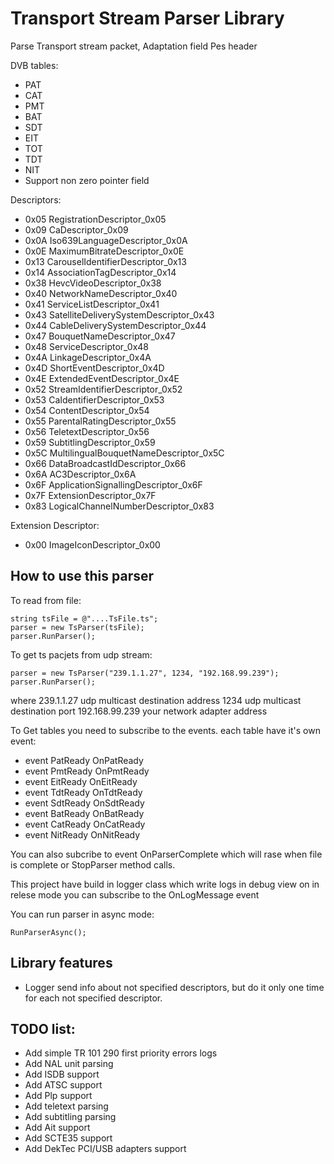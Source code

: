 # Transport Stream Parser Library
Parse Transport stream packet,
Adaptation field
Pes header

DVB tables:
* PAT
* CAT
* PMT
* BAT
* SDT 
* EIT
* TOT
* TDT
* NIT
* Support non zero pointer field

Descriptors:
* 0x05	RegistrationDescriptor_0x05
* 0x09	CaDescriptor_0x09
* 0x0A	Iso639LanguageDescriptor_0x0A
* 0x0E	MaximumBitrateDescriptor_0x0E
* 0x13	CarouselIdentifierDescriptor_0x13
* 0x14	AssociationTagDescriptor_0x14
* 0x38	HevcVideoDescriptor_0x38
* 0x40	NetworkNameDescriptor_0x40
* 0x41	ServiceListDescriptor_0x41
* 0x43	SatelliteDeliverySystemDescriptor_0x43
* 0x44	CableDeliverySystemDescriptor_0x44
* 0x47	BouquetNameDescriptor_0x47
* 0x48	ServiceDescriptor_0x48
* 0x4A	LinkageDescriptor_0x4A
* 0x4D	ShortEventDescriptor_0x4D
* 0x4E	ExtendedEventDescriptor_0x4E
* 0x52	StreamIdentifierDescriptor_0x52
* 0x53	CaIdentifierDescriptor_0x53
* 0x54	ContentDescriptor_0x54
* 0x55	ParentalRatingDescriptor_0x55
* 0x56	TeletextDescriptor_0x56
* 0x59	SubtitlingDescriptor_0x59
* 0x5C	MultilingualBouquetNameDescriptor_0x5C
* 0x66	DataBroadcastIdDescriptor_0x66
* 0x6A	AC3Descriptor_0x6A
* 0x6F	ApplicationSignallingDescriptor_0x6F
* 0x7F	ExtensionDescriptor_0x7F
* 0x83	LogicalChannelNumberDescriptor_0x83

Extension Descriptor:
* 0x00  ImageIconDescriptor_0x00

## How to use this parser
To read from file:
```
string tsFile = @"....TsFile.ts";
parser = new TsParser(tsFile);
parser.RunParser();
```
To get ts pacjets from udp stream:
```
parser = new TsParser("239.1.1.27", 1234, "192.168.99.239");
parser.RunParser();
```
where 239.1.1.27 udp multicast destination address
1234 udp multicast destination port
192.168.99.239 your network adapter address 

To Get tables you need to subscribe to the events.
 each table have it's own event:
 * event PatReady OnPatReady 
 * event PmtReady OnPmtReady 
 * event EitReady OnEitReady 
 * event TdtReady OnTdtReady 
 * event SdtReady OnSdtReady 
 * event BatReady OnBatReady 
 * event CatReady OnCatReady 
 * event NitReady OnNitReady 

 You can also subcribe to event OnParserComplete which will rase when file is complete or StopParser method calls.

 This project have build in logger class which write logs in debug view on in relese mode you can subscribe to the OnLogMessage event

 You can run parser in async mode:
 ```
 RunParserAsync();
 ```
 ## Library features

 * Logger send info about not specified descriptors, but do it only one time for each not specified descriptor.


 ## TODO list:
 * Add simple TR 101 290 first priority errors logs
 * Add NAL unit parsing
 * Add ISDB support
 * Add ATSC support
 * Add Plp support
 * Add teletext parsing
 * Add subtitling parsing
 * Add Ait support
 * Add SCTE35 support
 * Add DekTec PCI/USB adapters support
